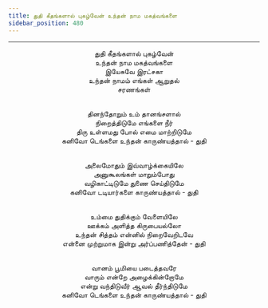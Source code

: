 ```yaml
---
title: துதி கீதங்களால் புகழ்வேன் உந்தன் நாம மகத்வங்களை
sidebar_position: 480
---
```


---
<center>
துதி கீதங்களால் புகழ்வேன்<br/>
உந்தன் நாம மகத்வங்களை<br/>
இயேசுவே இரட்சகா<br/>
உந்தன் நாமம் எங்கள் ஆறுதல்<br/>
சரணங்கள்<br/><br/>

தினந்தோறும் உம் தானங்சளால்<br/>
நிறைத்திடுமே எங்களை நீர்<br/>
திரு உள்ளமது போல் எமை மாற்றிடுமே<br/>
கனிவோ டெங்களை உந்தன் காருண்யத்தால்    - துதி<br/><br/>

அலைமோதும் இவ்வாழ்க்கையிலே<br/>
அனுகூலங்கள் மாறும்போது<br/>
வழிகாட்டிடுமே துணை செய்திடுமே<br/>
கனிவோ டடியார்களை காருண்யத்தால்        - துதி<br/><br/>

உம்மை துதிக்கும் வேளையிலே<br/>
ஊக்கம் அளித்த கிருபையல்லோ<br/>
உந்தன் சித்தம் என்னில் நிறைவேறிடவே<br/>
என்னை முற்றுமாக இன்று அர்ப்பணித்தேன்    - துதி<br/><br/>

வானம் பூமியை படைத்தவரே<br/>
வாரும் என்றே அழைக்கின்றோமே<br/>
என்று வந்திடுவீர் ஆவல் தீர்ந்திடுமே<br/>
கனிவோ டெங்களை உந்தன் காருண்யத்தால்    - துதி
</center>